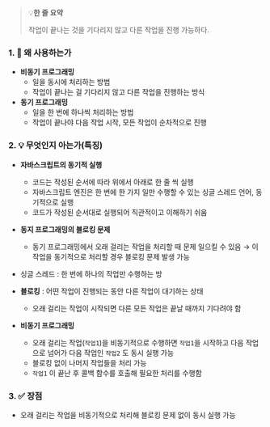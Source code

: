 > 💡**한 줄 요약**
>
> 작업이 끝나는 것을 기다리지 않고 다른 작업을 진행 가능하다.

### 1. 🤔 왜 사용하는가

- **비동기 프로그래밍**
  - 일을 동시에 처리하는 방법
  - 작업이 끝나는 걸 기다리지 않고 다른 작업을 진행하는 방식
- **동기 프로그래밍**
  - 일을 한 번에 하나씩 처리하는 방법
  - 작업이 끝나야 다음 작업 시작, 모든 작업이 순차적으로 진행

### 2. 💡 무엇인지 아는가(특징)

- **자바스크립트의 동기적 실행**
  - 코드는 작성된 순서에 따라 위에서 아래로 한 줄 씩 실행
  - 자바스크립트 엔진은 한 번에 한 가지 일만 수행할 수 있는 싱글 스레드 언어, 동기적으로 실행
  - 코드가 작성된 순서대로 실행되어 직관적이고 이해하기 쉬움
- **동지 프로그래밍의 블로킹 문제**
  - 동기 프로그래밍에서 오래 걸리는 작업을 처리할 때 문제 일으킬 수 있음 → 이 작업을 동기적으로 처리할 경우 블로킹 문제 발생 가능
- 싱글 스레드 : 한 번에 하나의 작업만 수행하는 방
- **블로킹** : 어떤 작업이 진행되는 동안 다른 작업이 대기하는 상태

  - 오래 걸리는 작업이 시작되면 다른 모든 작업은 끝날 때까지 기다려야 함

- **비동기 프로그래밍**
  - 오래 걸리는 작업(`작업1`)을 비동기적으로 수행하면 `작업1`을 시작하고 다음 작업으로 넘어가 다음 작업인 `작업2` 도 동시 실행 가능
  - 블로킹 없이 나머지 작업들을 처리 가능
  - `작업1` 이 끝난 후 콜백 함수를 호출해 필요한 처리를 수행함

### 3. ✅ 장점

- 오래 걸리는 작업을 비동기적으로 처리해 블로킹 문제 없이 동시 실행 가능
